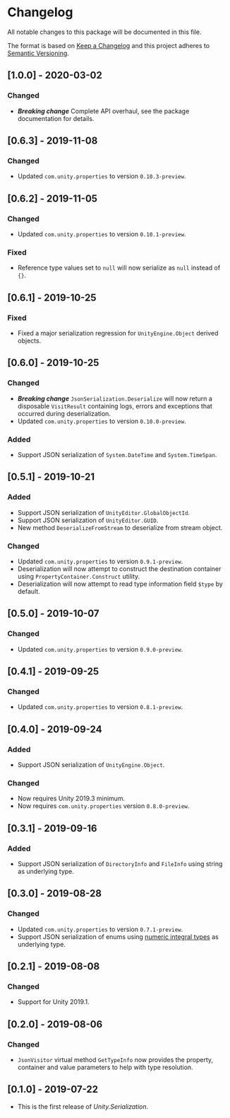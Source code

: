 # Changelog
All notable changes to this package will be documented in this file.

The format is based on [Keep a Changelog](http://keepachangelog.com/en/1.0.0/)
and this project adheres to [Semantic Versioning](http://semver.org/spec/v2.0.0.html).

## [1.0.0] - 2020-03-02
### Changed
* ***Breaking change*** Complete API overhaul, see the package documentation for details.

## [0.6.3] - 2019-11-08
### Changed
* Updated `com.unity.properties` to version `0.10.3-preview`.

## [0.6.2] - 2019-11-05
### Changed
* Updated `com.unity.properties` to version `0.10.1-preview`.

### Fixed
* Reference type values set to `null` will now serialize as `null` instead of `{}`.

## [0.6.1] - 2019-10-25
### Fixed
* Fixed a major serialization regression for `UnityEngine.Object` derived objects.

## [0.6.0] - 2019-10-25
### Changed
* ***Breaking change*** `JsonSerialization.Deserialize` will now return a disposable `VisitResult` containing logs, errors and exceptions that occurred during deserialization.
* Updated `com.unity.properties` to version `0.10.0-preview`.

### Added
* Support JSON serialization of `System.DateTime` and `System.TimeSpan`.

## [0.5.1] - 2019-10-21
### Added
* Support JSON serialization of `UnityEditor.GlobalObjectId`.
* Support JSON serialization of `UnityEditor.GUID`.
* New method `DeserializeFromStream` to deserialize from stream object.

### Changed
* Updated `com.unity.properties` to version `0.9.1-preview`.
* Deserialization will now attempt to construct the destination container using `PropertyContainer.Construct` utility.
* Deserialization will now attempt to read type information field `$type` by default.

## [0.5.0] - 2019-10-07
### Changed
* Updated `com.unity.properties` to version `0.9.0-preview`.

## [0.4.1] - 2019-09-25
### Changed
* Updated `com.unity.properties` to version `0.8.1-preview`.

## [0.4.0] - 2019-09-24
### Added
* Support JSON serialization of `UnityEngine.Object`.

### Changed
* Now requires Unity 2019.3 minimum.
* Now requires `com.unity.properties` version `0.8.0-preview`.

## [0.3.1] - 2019-09-16
### Added
* Support JSON serialization of `DirectoryInfo` and `FileInfo` using string as underlying type.

## [0.3.0] - 2019-08-28
### Changed
* Updated `com.unity.properties` to version `0.7.1-preview`.
* Support JSON serialization of enums using [numeric integral types](https://docs.microsoft.com/en-us/dotnet/csharp/language-reference/builtin-types/integral-numeric-types) as underlying type.

## [0.2.1] - 2019-08-08
### Changed
* Support for Unity 2019.1.

## [0.2.0] - 2019-08-06
### Changed
* `JsonVisitor` virtual method `GetTypeInfo` now provides the property, container and value parameters to help with type resolution.

## [0.1.0] - 2019-07-22
* This is the first release of *Unity.Serialization*.
